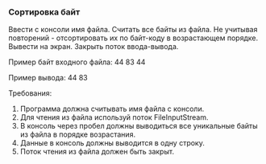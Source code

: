 
### Сортировка байт

Ввести с консоли имя файла.
Считать все байты из файла.
Не учитывая повторений - отсортировать их по байт-коду в возрастающем порядке.
Вывести на экран.
Закрыть поток ввода-вывода.

Пример байт входного файла:
44 83 44

Пример вывода:
44 83


Требования:
1.	Программа должна считывать имя файла с консоли.
2.	Для чтения из файла используй поток FileInputStream.
3.	В консоль через пробел должны выводиться все уникальные байты из файла в порядке возрастания.
4.	Данные в консоль должны выводится в одну строку.
5.	Поток чтения из файла должен быть закрыт.


